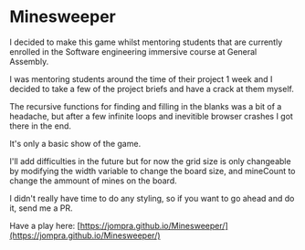 # Minesweeper

I decided to make this game whilst mentoring students that are currently enrolled in the Software engineering immersive course at General Assembly.

I was mentoring students around the time of their project 1 week and I decided to take a few of the project briefs and have a crack at them myself.

The recursive functions for finding and filling in the blanks was a bit of a headache, but after a few infinite loops and inevitible browser crashes I got there in the end.

It's only a basic show of the game.

I'll add difficulties in the future but for now the grid size is only changeable by modifying the width variable to change the board size, and mineCount to change the ammount of mines on the board.

I didn't really have time to do any styling, so if you want to go ahead and do it, send me a PR.

Have a play here: [https://jompra.github.io/Minesweeper/](https://jompra.github.io/Minesweeper/)
